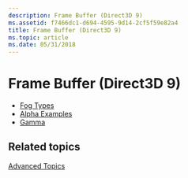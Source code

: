 ```yaml
---
description: Frame Buffer (Direct3D 9)
ms.assetid: f7466dc1-d694-4595-9d14-2cf5f59e82a4
title: Frame Buffer (Direct3D 9)
ms.topic: article
ms.date: 05/31/2018
---
```


# Frame Buffer (Direct3D 9)

-   [Fog Types](fog-types.md)
-   [Alpha Examples](alpha-examples.md)
-   [Gamma](gamma.md)

## Related topics

<dl> <dt>

[Advanced Topics](advanced-topics.md)
</dt> </dl>

 

 



